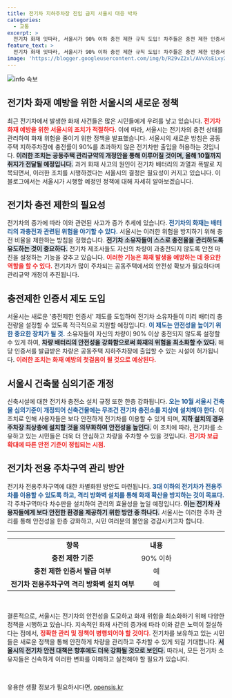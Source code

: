 ```yaml
---
title: 전기차 지하주차장 진입 금지 서울시 대응 박차
categories:
  - 교통
excerpt: >
  전기차 화재 잇따라, 서울시가 90% 이하 충전 제한 규칙 도입! 차주들은 충전 제한 인증서를 통해 안전성을 확보해보세요. 공동주택 지하주차장 입장에도 변화가 예상됩니다. 클릭으로 자세한 내용을 확인하세요!
feature_text: >
  전기차 화재 잇따라, 서울시가 90% 이하 충전 제한 규칙 도입! 차주들은 충전 제한 인증서를 통해 안전성을 확보해보세요. 공동주택 지하주차장 입장에도 변화가 예상됩니다. 클릭으로 자세한 내용을 확인하세요!
image: 'https://blogger.googleusercontent.com/img/b/R29vZ2xl/AVvXsEixyZcFfHzMRdzZMjFBmAUKJYCLCGyLL1o632UiGVXcaFdKo_bkvkuCioo0uUKlGfBVcT3P84aROyZIXSBEx3Aw5nCQ3pTgDom1WDC4m8eifvWiAmWEEVb4x6G_l8C0QH225ldMjyaFvpxGEBGNO37VmDTDMHGhJPq73UglMfDca1-0aw/s1600/blogspot.png'
---
```


<p><img src="https://blogger.googleusercontent.com/img/b/R29vZ2xl/AVvXsEixyZcFfHzMRdzZMjFBmAUKJYCLCGyLL1o632UiGVXcaFdKo_bkvkuCioo0uUKlGfBVcT3P84aROyZIXSBEx3Aw5nCQ3pTgDom1WDC4m8eifvWiAmWEEVb4x6G_l8C0QH225ldMjyaFvpxGEBGNO37VmDTDMHGhJPq73UglMfDca1-0aw/s1600/blogspot.png" alt="info 속보" /></p>

<h2 data-ke-size="size26">전기차 화재 예방을 위한 서울시의 새로운 정책</h2>

<p data-ke-size="size16">최근 전기차에서 발생한 화재 사건들은 많은 시민들에게 우려를 낳고 있습니다. <b><span style="color: #ee2323;">전기차 화재 예방을 위한 서울시의 조치가 적절하다.</span></b> 이에 따라, 서울시는 전기차의 충전 상태를 관리하여 화재 위험을 줄이기 위한 정책을 발표했습니다. 서울시의 새로운 방침은 공동주택 지하주차장에 충전률이 90%를 초과하지 않은 전기차만 출입을 허용하는 것입니다. <b><span style="background-color: #21538527;">이러한 조치는 공동주택 관리규약의 개정안을 통해 이루어질 것이며, 올해 10월까지 취지가 전달될 예정입니다.</span></b>  과거 화재 사고의 원인이 전기차 배터리의 과열과 폭발로 지목되면서, 이러한 조치를 시행하겠다는 서울시의 결정은 필요성이 커지고 있습니다. 이 블로그에서는 서울시가 시행할 예정인 정책에 대해 자세히 알아보겠습니다.</p>

<h2 data-ke-size="size26">전기차 충전 제한의 필요성</h2>

<p data-ke-size="size16">전기차의 증가에 따라 이와 관련된 사고가 증가 추세에 있습니다. <b><span style="color: #1a5490;">전기차의 화재는 배터리의 과충전과 관련된 위험을 야기할 수 있다.</span></b> 서울시는 이러한 위험을 방지하기 위해 충전 비율을 제한하는 방침을 정했습니다. <b><span style="background-color: #21538527;">전기차 소유자들이 스스로 충전율을 관리하도록 유도하는 것이 중요하다.</span></b> 전기차 제조사들도 자신의 차량이 과충전되지 않도록 안전 마진을 설정하는 기능을 갖추고 있습니다. <b><span style="color: #ee2323;">이러한 기능은 화재 발생을 예방하는 데 중요한 역할을 할 수 있다.</span></b> 전기차가 많이 주차되는 공동주택에서의 안전성 확보가 필요하다며 관리규약 개정이 추진됩니다.</p>

<h2 data-ke-size="size26">충전제한 인증서 제도 도입</h2>

<p data-ke-size="size16">서울시는 새로운 '충전제한 인증서' 제도를 도입하여 전기차 소유자들이 미리 배터리 충전량을 설정할 수 있도록 적극적으로 지원할 예정입니다. <b><span style="color: #1a5490;">이 제도는 안전성을 높이기 위한 중요한 장치가 될 것.</span></b> 소유자들이 자신의 차량이 90% 이상 충전되지 않도록 설정할 수 있게 하여, <b><span style="background-color: #21538527;">차량 배터리의 안전성을 강화함으로써 화재의 위험을 최소화할 수 있다.</span></b> 해당 인증서를 발급받은 차량은 공동주택 지하주차장에 출입할 수 있는 시설이 허가됩니다. <b><span style="color: #ee2323;">이러한 조치는 화재 예방의 첫걸음이 될 것으로 예상된다.</span></b></p>

<h2 data-ke-size="size26">서울시 건축물 심의기준 개정</h2>

<p data-ke-size="size16">신축시설에 대한 전기차 충전소 설치 규정 또한 한층 강화됩니다. <b><span style="color: #1a5490;">오는 10월 서울시 건축물 심의기준이 개정되어 신축건물에는 무조건 전기차 충전소를 지상에 설치해야 한다.</span></b> 이 조치로 인해 사용자들은 보다 안전하게 전기차를 이용할 수 있게 되며, <b><span style="background-color: #21538527;">지하 설치의 경우 주차장 최상층에 설치할 것을 의무화하여 안전성을 높인다.</span></b> 이 조치에 따라, 전기차를 소유하고 있는 시민들은 더욱 더 안심하고 차량을 주차할 수 있을 것입니다. <b><span style="color: #ee2323;">전기차 보급 확대에 따른 안전 기준이 정립되는 시점.</span></b></p>

<h2 data-ke-size="size26">전기차 전용 주차구역 관리 방안</h2>

<p data-ke-size="size16">전기차 전용주차구역에 대한 차별화된 방안도 마련됩니다. <b><span style="color: #1a5490;">3대 이하의 전기차가 전용주차를 이용할 수 있도록 하고, 격리 방화벽 설치를 통해 화재 확산을 방지하는 것이 목표다.</span></b> 각 주차구역마다 차수판을 설치하여 관리의 효율성을 높일 예정입니다. <b><span style="background-color: #21538527;">이는 전기차 사용자들에게 보다 안전한 환경을 제공하기 위한 방안 중 하나다.</span></b> 서울시는 이러한 주차 관리를 통해 안전성을 한층 강화하고, 시민 여러분의 불안을 경감시키고자 합니다.</p>

<hr>

<table style="width: 100%; border-collapse: collapse;">
  <tr>
    <td style="text-align: center; height: 17px;"><b>항목</b></td>
    <td style="text-align: center; height: 17px;"><b>내용</b></td>
  </tr>
  <tr>
    <td style="text-align: center; height: 17px;"><b>충전 제한 기준</b></td>
    <td style="text-align: center; height: 17px;">90% 이하</td>
  </tr>
  <tr>
    <td style="text-align: center; height: 17px;"><b>충전 제한 인증서 발급 여부</b></td>
    <td style="text-align: center; height: 17px;">예</td>
  </tr>
  <tr>
    <td style="text-align: center; height: 17px;"><b>전기차 전용주차구역 격리 방화벽 설치 여부</b></td>
    <td style="text-align: center; height: 17px;">예</td>
  </tr>
</table>

<p data-ke-size="size16">&nbsp;</p>

<p data-ke-size="size16">결론적으로, 서울시는 전기차의 안전성을 도모하고 화재 위험을 최소화하기 위해 다양한 정책을 시행하고 있습니다. 지속적인 화재 사건의 증가에 따라 이와 같은 노력이 절실하다는 점에서, <b><span style="color: #ee2323;">정확한 관리 및 정책이 병행되어야 할 것이다.</span></b> 전기차를 보유하고 있는 시민들은 새로운 정책을 통해 안전하게 차량을 관리하고 주차할 수 있게 되길 기대합니다. <b><span style="background-color: #21538527;">서울시의 전기차 안전 대책은 향후에도 더욱 강화될 것으로 보인다.</span></b> 따라서, 모든 전기차 소유자들은 신속하게 이러한 변화를 이해하고 실천해야 할 필요가 있습니다.</p>

<p data-ke-size="size16">&nbsp;</p>
유용한 생활 정보가 필요하시다면, <a href="https://opensis.kr" rel="dofollow">opensis.kr</a>


